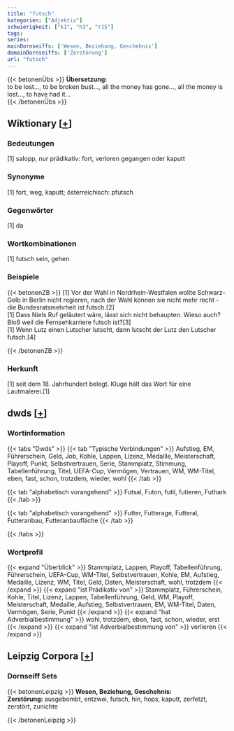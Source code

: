 ```yaml
---
title: "futsch"
kategorien: ["Adjektiv"]
schwierigkeit: ["k1", "h3", "r15"]
tags:
series:
mainDornseiffs: ['Wesen, Beziehung, Geschehnis']
domainDornseiffs: ['Zerstörung']
url: "futsch"
---
```


{{< betonenÜbs >}}
**Übersetzung:**  
to be lost..., to be broken bust..., all the money has gone..., all the money is lost..., to have had it...  
{{< /betonenÜbs >}}

## Wiktionary [[+](https://de.wiktionary.org/wiki/futsch)]

### Bedeutungen
[1] salopp, nur prädikativ: fort, verloren gegangen oder kaputt  

### Synonyme
[1] fort, weg, kaputt; österreichisch: pfutsch  

### Gegenwörter
[1] da  

### Wortkombinationen
[1] futsch sein, gehen  

### Beispiele
{{< betonenZB >}}
[1] Vor der Wahl in Nordrhein-Westfalen wollte Schwarz-Gelb in Berlin nicht regieren, nach der Wahl können sie nicht mehr recht - die Bundesratsmehrheit ist futsch.[2]  
[1] Dass Niels Ruf geläutert wäre, lässt sich nicht behaupten. Wieso auch? Bloß weil die Fernsehkarriere futsch ist?[3]  
[1] Wenn Lutz einen Lutscher lutscht, dann lutscht der Lutz den Lutscher futsch.[4]  

{{< /betonenZB >}}
### Herkunft
[1] seit dem 18. Jahrhundert belegt. Kluge hält das Wort für eine Lautmalerei.[1]  



## dwds [[+](https://www.dwds.de/wb/futsch)]

### Wortinformation
{{< tabs "Dwds" >}}
{{< tab "Typische Verbindungen" >}}
Aufstieg, EM, Führerschein, Geld, Job, Kohle, Lappen, Lizenz, Medaille, Meisterschaft, Playoff, Punkt, Selbstvertrauen, Serie, Stammplatz, Stimmung, Tabellenführung, Titel, UEFA-Cup, Vermögen, Vertrauen, WM, WM-Titel, eben, fast, schon, trotzdem, wieder, wohl
{{< /tab >}}

{{< tab "alphabetisch vorangehend" >}}
Futsal, Futon, futil, futieren, Futhark
{{< /tab >}}

{{< tab "alphabetisch vorangehend" >}}
Futter, Futterage, Futteral, Futteranbau, Futteranbaufläche
{{< /tab >}}

{{< /tabs >}}

### Wortprofil
{{< expand "Überblick" >}} Stammplatz, Lappen, Playoff, Tabellenführung, Führerschein, UEFA-Cup, WM-Titel, Selbstvertrauen, Kohle, EM, Aufstieg, Medaille, Lizenz, WM, Titel, Geld, Daten, Meisterschaft, wohl, trotzdem {{< /expand >}}
{{< expand "ist Prädikativ von" >}} Stammplatz, Führerschein, Kohle, Titel, Lizenz, Lappen, Tabellenführung, Geld, WM, Playoff, Meisterschaft, Medaille, Aufstieg, Selbstvertrauen, EM, WM-Titel, Daten, Vermögen, Serie, Punkt {{< /expand >}}
{{< expand "hat Adverbialbestimmung" >}} wohl, trotzdem, eben, fast, schon, wieder, erst {{< /expand >}}
{{< expand "ist Adverbialbestimmung von" >}} verlieren {{< /expand >}}

## Leipzig Corpora [[+](https://corpora.uni-leipzig.de/en/res?word=futsch&corpusId=deu_newscrawl-public_2018)]

### Dornseiff Sets
{{< betonenLeipzig >}}
**Wesen, Beziehung, Geschehnis:**  
**Zerstörung:** ausgebombt, entzwei, futsch, hin, hops, kaputt, zerfetzt, zerstört, zunichte  

{{< /betonenLeipzig >}}
